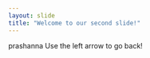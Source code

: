 ```yaml
---
layout: slide
title: "Welcome to our second slide!"
---
```

prashanna
Use the left arrow to go back!
